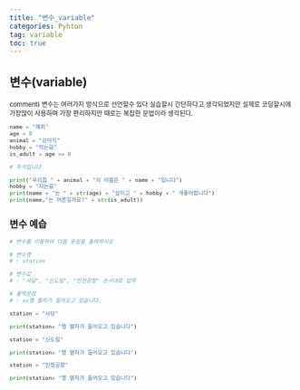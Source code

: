 ```yaml
---
title: "변수_variable"
categories: Pyhton
tag: variable
toc: true
---
```


## 변수(variable)
<span style = "font-size:80%">
comment)
변수는 여러가지 방식으로 선언할수 있다 실습할시 간단하다고 생각되었지만
실제로 코딩할시에 가장많이 사용하며 가장 편리하지만 때로는 복잡한 문법이라 생각된다.
<span>

```python
name = "해피"
age = 8
animal = "강아지"
hobby = "먹는걸"
is_adult = age >= 8

# 주석입니다

print("우리집 " + animal + "의 이름은 " + name + "입니다")
hobby = "자는걸"
print(name + "는 " + str(age) + "살이고 " + hobby + " 개좋아합니다")
print(name,"는 어른일까요?" + str(is_adult))
```


## 변수 예습
```python
# 변수를 이용하여 다음 문장을 출력하시오

# 변수명
# : station

# 변수값
# : "사당", "신도림", "인천공항" 순서대로 입력

# 출력문장
# : xx행 열차가 들어오고 있습니다.

station = "사당"

print(station+ "행 열차가 들어오고 있습니다")

station = "신도림"

print(station+ "행 열차가 들어오고 있습니다")

station = "인청공항"

print(station+ "행 열차가 들어오고 있습니다")
```